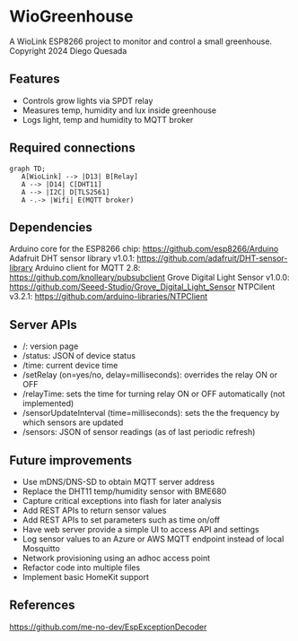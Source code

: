# WioGreenhouse

A WioLink ESP8266 project to monitor and control a small greenhouse.
Copyright 2024 Diego Quesada

## Features
- Controls grow lights via SPDT relay
- Measures temp, humidity and lux inside greenhouse
- Logs light, temp and humidity to MQTT broker

## Required connections
```mermaid
graph TD;
   A[WioLink] --> |D13| B[Relay]
   A --> |D14| C[DHT11]
   A --> |I2C| D[TLS2561]
   A -.-> |Wifi| E(MQTT broker)
```

## Dependencies
Arduino core for the ESP8266 chip: https://github.com/esp8266/Arduino
Adafruit DHT sensor library v1.0.1: https://github.com/adafruit/DHT-sensor-library
Arduino client for MQTT 2.8: https://github.com/knolleary/pubsubclient
Grove Digital Light Sensor v1.0.0: https://github.com/Seeed-Studio/Grove_Digital_Light_Sensor
NTPCilent v3.2.1: https://github.com/arduino-libraries/NTPClient

## Server APIs
- /: version page
- /status: JSON of device status
- /time: current device time
- /setRelay (on=yes/no, delay=milliseconds): overrides the relay ON or OFF
- /relayTime: sets the time for turning relay ON or OFF automatically (not implemented)
- /sensorUpdateInterval (time=milliseconds): sets the the frequency by which sensors are updated
- /sensors: JSON of sensor readings (as of last periodic refresh)


## Future improvements
- Use mDNS/DNS-SD to obtain MQTT server address
- Replace the DHT11 temp/humidity sensor with BME680
- Capture critical exceptions into flash for later analysis
- Add REST APIs to return sensor values
- Add REST APIs to set parameters such as time on/off
- Have web server provide a simple UI to access API and settings
- Log sensor values to an Azure or AWS MQTT endpoint instead of local Mosquitto
- Network provisioning using an adhoc access point
- Refactor code into multiple files
- Implement basic HomeKit support

## References
https://github.com/me-no-dev/EspExceptionDecoder
